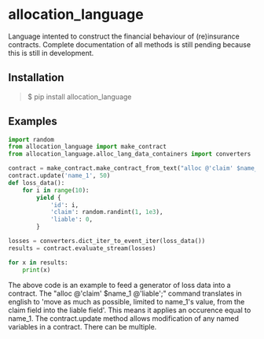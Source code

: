 # allocation_language
Language intented to construct the financial behaviour of (re)insurance contracts. 
Complete documentation of all methods is still pending because this is still in development.

## Installation

> $ pip install allocation_language

## Examples

``` python
import random
from allocation_language import make_contract
from allocation_language.alloc_lang_data_containers import converters

contract = make_contract.make_contract_from_text("alloc @'claim' $name_1 @'liable';")
contract.update('name_1', 50)
def loss_data():
    for i in range(10):
        yield {
            'id': i,
            'claim': random.randint(1, 1e3),
            'liable': 0,
        }

losses = converters.dict_iter_to_event_iter(loss_data())
results = contract.evaluate_stream(losses)

for x in results:
    print(x)
```
The above code is an example to feed a generator of loss data into a contract. 
The "alloc @'claim' $name_1 @'liable';" command translates in english to 'move as much as possible, limited to name_1's value, from the claim field into the liable field'.
This means it applies an occurence equal to name_1.
The contract.update method allows modification of any named variables in a contract. There can be multiple. 
